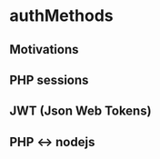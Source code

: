 authMethods
===========

Motivations
-----------

PHP sessions
------------

JWT (Json Web Tokens)
---------------------

PHP <-> nodejs
--------------